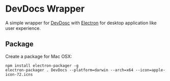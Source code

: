 # DevDocs Wrapper

A simple wrapper for [DevDosc](http://devdocs.io) with [Electron](https://github.com/atom/electron) for desktop application like user experience.

## Package
Create a package for Mac OSX:

```
npm install electron-packager -g
electron-packager . DevDocs --platform=darwin --arch=x64 --icon=apple-icon-72.icns
```
